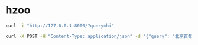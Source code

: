 # hzoo


```bash
curl -i "http://127.0.0.1:8000/?query=hi"
```

```bash
curl -X POST -H "Content-Type: application/json" -d '{"query": "北京首都是哪里"}' http://127.0.0.1:8000/
```

